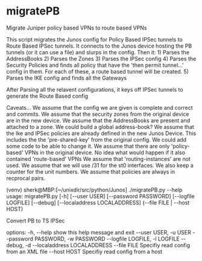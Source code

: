 # migratePB
Migrate Juniper policy based VPNs to route based VPNs

 This script migrates the Junos config for Policy Based IPSec tunnels to Route Based IPSec tunnels. It connects to the Junos device hosting the PB tunnels
 (or it can use a file) and slurps in the config. Then it:
     1) Parses the AddressBooks
     2) Parses the Zones
     3) Parses the IPSec config
     4) Parses the Security Policies and finds all policy that have the 'then permit tunnel...' config in them. For each of these, a route based tunnel will be
        created.
     5) Parses the IKE config and finds all the Gateways

 After Parsing all the relavent configurations, it keys off IPSec tunnels to generate the Route Based config

 Caveats...
     We assume that the config we are given is complete and correct and commits.
     We assume that the security zones from the original device are in the new device.
     We assume that the AddressBooks are present and attached to a zone. We could build a global address-book?
     We assume that the Ike and IPSec policies are already defined in the new Junos Device. This includes the 
         the 'pre-shared-key' from the original config. We could add some code to be able to change it.
     We assume that there are only 'policy-based' VPNs in the original device. No idea what would happen if it also contained 'route-based' VPNs
     We assume that 'routing-instances' are not used.
     We assume that we will use /31 for the st0 interfaces. We also keep a counter for the unit numbers.
     We assume that policies are always in recprocal pairs.


(venv) sherk@MBP:[~/unixdir/src/python/Junos] ./migratePB.py --help
usage: migratePB.py [-h] [--user USER] [--password PASSWORD] [--logfile LOGFILE] [--debug] [--localaddress LOCALADDRESS] (--file FILE | --host HOST)

Convert PB to TS IPSec

options:
  -h, --help            show this help message and exit
  --user USER, -u USER
  --password PASSWORD, -w PASSWORD
  --logfile LOGFILE, -l LOGFILE
  --debug, -d
  --localaddress LOCALADDRESS
  --file FILE           Specifiy read config from an XML file
  --host HOST           Specifiy read config from a host

